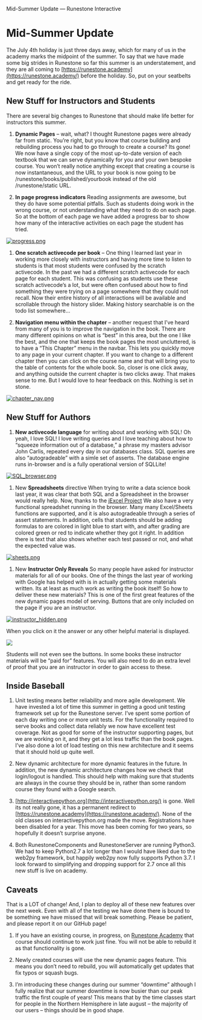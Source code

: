 Mid-Summer Update — Runestone Interactive

# Mid-Summer Update

The July 4th holiday is just three days away, which for many of us in the academy marks the midpoint of the summer. To say that we have made some big strides in Runestone so far this summer is an understatement, and they are all coming to [https://runestone.academy](https://runestone.academy/) before the holiday. So, put on your seatbelts and get ready for the ride.

## New Stuff for Instructors and Students

There are several big changes to Runestone that should make life better for instructors this summer.

1. **Dynamic Pages** – wait, what? I thought Runestone pages were already far from static. You’re right, but you know that course building and rebuilding process you had to go through to create a course? Its gone! We now have a single copy of the most up-to-date version of each textbook that we can serve dynamically for you and your own bespoke course. You won’t really notice anything except that creating a course is now instantaneous, and the URL to your book is now going to be /runestone/books/published/yourbook instead of the old /runestone/static URL.

2. **In page progress indicators** Reading assignments are awesome, but they do have some potential pitfalls. Such as students doing work in the wrong course, or not understanding what they need to do on each page. So at the bottom of each page we have added a progress bar to show how many of the interactive activities on each page the student has tried.

[![progress.png](../_resources/6f405d8a2a2db67363fd5cf5cc427782.png)](http://runestoneinteractive.org/_images/progress.png)

1. **One scratch activecode per book** – One thing I learned last year in working more closely with instructors and having more time to listen to students is that most students were confused by the scratch activecode. In the past we had a different scratch activecode for each page for each student. This was confusing as students use these scratch activecode’s a lot, but were often confused about how to find something they were trying on a page somewhere that they could not recall. Now their entire history of all interactions will be available and scrollable through the history slider. Making history searchable is on the todo list somewhere…

2. **Navigation menu within the chapter** – another request that I’ve heard from many of you is to improve the navigation in the book. There are many different opinions on what is “best” in this area, but the one I like the best, and the one that keeps the book pages the most uncluttered, is to have a “This Chapter” menu in the navbar. This lets you quickly move to any page in your current chapter. If you want to change to a different chapter then you can click on the course name and that will bring you to the table of contents for the whole book. So, closer is one click away, and anything outside the current chapter is two clicks away. That makes sense to me. But I would love to hear feedback on this. Nothing is set in stone.

[![chapter_nav.png](../_resources/82c36163b95f0ad025fecb693be0760c.png)](http://runestoneinteractive.org/_images/chapter_nav.png)

## New Stuff for Authors

1. **New activecode language** for writing about and working with SQL! Oh yeah, I love SQL! I love writing queries and I love teaching about how to “squeeze information out of a database,” a phrase my masters advisor John Carlis, repeated every day in our databases class. SQL queries are also “autogradeable” with a simle set of asserts. The database engine runs in-browser and is a fully operational version of SQLLite!

[![SQL_browser.png](../_resources/3dc3e6bd9df984023d14779d0e7f3612.png)](http://runestoneinteractive.org/_images/SQL_browser.png)

1. New **Spreadsheets** directive When trying to write a data science book last year, it was clear that both SQL and a Spreadsheet in the browser would really help. Now, thanks to the [jExcel Project](https://bossanova.uk/jexcel/v3/) We also have a very functional spreadshet running in the browser. Many many Excel/Sheets functions are supported, and it is also autogradeable through a series of assert statements. In addition, cells that students should be adding formulas to are colored in light blue to start with, and after grading are colored green or red to indicate whether they got it right. In addition there is text that also shows whether each test passed or not, and what the expected value was.

[![sheets.png](../_resources/96aac1eed87c3c03f546919248ec8bd4.png)](http://runestoneinteractive.org/_images/sheets.png)

1. New **Instructor Only Reveals** So many people have asked for instructor materials for all of our books. One of the things the last year of working with Google has helped with is in actually getting some materials written. Its at least as much work as writing the book itself! So how to deliver these new materials? This is one of the first great features of the new dynamic pages model of serving. Buttons that are only included on the page if you are an instructor.

[![instructor_hidden.png](../_resources/d95f31e4e760a2b570008521f5112ea8.png)](http://runestoneinteractive.org/_images/instructor_hidden.png)

When you click on it the answer or any other helpful material is displayed.

[![](../_resources/a213a9fc1250f915adea3dc9eeb821bb.png)](http://runestoneinteractive.org/_images/instructor_reveal.png)

Students will not even see the buttons. In some books these instructor materials will be “paid for” features. You will also need to do an extra level of proof that you are an instructor in order to gain access to these.

## Inside Baseball

1. Unit testing means better reliability and more agile development. We have invested a lot of time this summer in getting a good unit testing framework set up for the Runestone server. I’ve spent some portion of each day writing one or more unit tests. For the functionality required to serve books and collect data reliably we now have excellent test coverage. Not as good for some of the instructor supporting pages, but we are working on it, and they get a lot less traffic than the book pages. I’ve also done a lot of load testing on this new architecture and it seems that it should hold up quite well.

2. New dynamic architecture for more dynamic features in the future. In addition, the new dynamic architecture changes how we check that login/logout is handled. This should help with making sure that students are always in the course they should be in, rather than some random course they found with a Google search.

3. [http://interactivepython.org](http://interactivepython.org/) is gone. Well its not really gone, it has a permanent redirect to [https://runestone.academy](https://runestone.academy/). None of the old classes on interactivepython.org made the move. Registrations have been disabled for a year. This move has been coming for two years, so hopefully it doesn’t surprise anyone.

4. Both RunestoneComponents and RunestoneServer are running Python3. We had to keep Python2.7 a lot longer than I would have liked due to the web2py framework, but happily web2py now fully supports Python 3.7. I look forward to simplifying and dropping support for 2.7 once all this new stuff is live on academy.

## Caveats

That is a LOT of change! And, I plan to deploy all of these new features over the next week. Even with all of the testing we have done there is bound to be something we have missed that will break something. Please be patient, and please report it on our GitHub page!

1. If you have an existing course, in progress, on [Runestone Academy](https://runestone.academy/) that course should continue to work just fine. You will not be able to rebuild it as that functionality is gone.

2. Newly created courses will use the new dynamic pages feature. This means you don’t need to rebuild, you will automatically get updates that fix typos or squash bugs.

3. I’m introducing these changes during our summer “downtime” although I fully realize that our summer downtime is now busier than our peak traffic the first couple of years! This means that by the time classes start for people in the Northern Hemisphere in late august – the majority of our users – things should be in good shape.